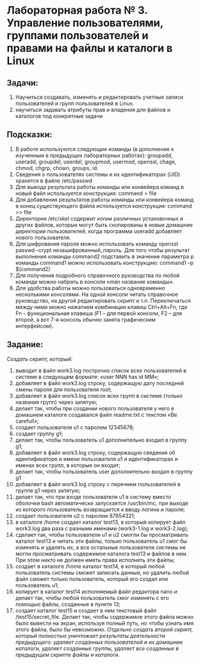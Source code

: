 Лабораторная работа № 3. Управление пользователями, группами пользователей и правами на файлы и каталоги в Linux
===
**Задачи:**
---
  1. Научиться создавать, изменять и редактировать учетные записи пользователей и групп пользователей в Linux.
  2. научиться задавать атрибуты прав и владения для файлов и каталогов под конкретные задачи


**Подсказки:**
---
  1. В работе используются следующие команды (в дополнение к изученным в предыдущих лабораторных работах): groupadd, useradd, groupdel, userdel, groupmod, usermod, openssl, chage, chmod, chgrp, chown, groups, id.
  2. Сведения о пользователях системы и их идентификаторах (UID) хранятся в файле /etc/passwd
  3. Для вывода результата работы команды или конвейера команд в новый файл используется конструкция: command > file
  4. Для добавления результатов работы команды или конвейера команд в конец существующего файла используется конструкция: command >> file
  5. Директория /etc/skel содержит копии различных установочных и других файлов, которые могут быть скопированы в новые домашние директории пользователей, когда программа useradd добавляет нового пользователя.
  6. Для шифрования пароля можно использовать команду openssl passwd –crypt незашифрованный_пароль. Для того чтобы результат выполнения команды command2 подставить в значение параметра p команды command1 можно использовать конструкцию: command1 –p $(command2)
  7. Для получения подробного справочного руководства по любой команде можно набрать в консоли «man название команды».
  8. Для удобства работы можно пользоваться одновременно несколькими консолями. На одной консоли читать справочное руководство, на другой редактировать скрипт и т.п. Переключаться между ними можно нажатием комбинации клавиш Ctrl+Alt+Fn, где Fn – функциональная клавиша (F1 – для первой консоли, F2 – для второй, а вот 7-я консоль обычно занята графическим интерфейсом). 

**Задание:**
---
*Создать скрипт, который:*
  1. выводит в файл work3.log построчно список всех пользователей в системе в следующем формате: «user NNN has id MM»;
  2. добавляет в файл work3.log строку, содержащую дату последней смены пароля для пользователя root;
  3. добавляет в файл work3.log список всех групп в системе (только названия групп) через запятую;
  4. делает так, чтобы при создании нового пользователя у него в домашнем каталоге создавался файл readme.txt с текстом «Be careful!»;
  5. создает пользователя u1 с паролем 12345678;
  6. создает группу g1;
  7. делает так, чтобы пользователь u1 дополнительно входил в группу g1;
  8. добавляет в файл work3.log строку, содержащую сведения об идентификаторе и имени пользователя u1 и идентификаторах и именах всех групп, в которые он входит;
  9. делает так, чтобы пользователь user дополнительно входил в группу g1
  10. добавляет в файл work3.log строку с перечнем пользователей в группе g1 через запятую;
  11. делает так, что при входе пользователя u1 в систему вместо оболочки bash автоматически запускается /usr/bin/mc, при выходе из которого пользователь возвращается к вводу логина и пароля;
  12. создает пользователя u2 с паролем 87654321;
  13. в каталоге /home создает каталог test13, в который копирует файл work3.log два раза с разными именами (work3-1.log и work3-2.log);
  14. сделает так, чтобы пользователи u1 и u2 смогли бы просматривать каталог test13 и читать эти файлы, только пользователь u1 смог бы изменять и удалять их, а все остальные пользователи системы не могли просматривать содержимое каталога test13 и файлов в нем. При этом никто не должен иметь права исполнять эти файлы;
  15. создает в каталоге /home каталог test14, в который любой пользователь системы сможет записать данные, но удалить любой файл сможет только пользователь, который его создал или пользователь u1;
  16. копирует в каталог test14 исполняемый файл редактора nano и делает так, чтобы любой пользователь смог изменять с его помощью файлы, созданные в пункте 13;
  17. создает каталог test15 и создает в нем текстовый файл /test15/secret_file. Делает так, чтобы содержимое этого файла можно было вывести на экран, используя полный путь, но чтобы узнать имя этого файла, было бы невозможно.
*Отдельно создать второй скрипт, который полностью уничтожает результаты деятельности предыдущего: удаляет созданных пользователей и их домашние каталоги, удаляет созданные группы, удаляет все созданные в предыдущем скрипте файлы и каталоги.*